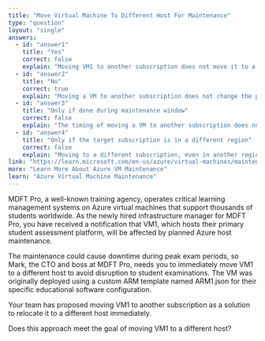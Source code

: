 ```yaml
---
title: "Move Virtual Machine To Different Host For Maintenance"
type: "question"
layout: "single"
answers:
  - id: "answer1"
    title: "Yes"
    correct: false
    explain: "Moving VM1 to another subscription does not move it to a different host. This is a logical organizational change within Azure that doesn't address the underlying host maintenance issue affecting the VM."
  - id: "answer2"
    title: "No"
    correct: true
    explain: "Moving a VM to another subscription does not change the physical host where the VM is running. To move VM1 to a different host immediately, you would need to redeploy the VM or stop and start it to trigger a host change."
  - id: "answer3"
    title: "Only if done during maintenance window"
    correct: false
    explain: "The timing of moving a VM to another subscription does not affect whether this action will move it to a different physical host. Subscription moves are administrative changes that don't involve host migration."
  - id: "answer4"
    title: "Only if the target subscription is in a different region"
    correct: false
    explain: "Moving to a different subscription, even in another region, doesn't automatically trigger a host change for the VM. The VM would need to be redeployed or recreated in the target region to achieve host migration."
link: "https://learn.microsoft.com/en-us/azure/virtual-machines/maintenance-and-updates"
more: "Learn More About Azure VM Maintenance"
learn: "Azure Virtual Machine Maintenance"
---
```


MDFT Pro, a well-known training agency, operates critical learning management systems on Azure virtual machines that support thousands of students worldwide. As the newly hired infrastructure manager for MDFT Pro, you have received a notification that VM1, which hosts their primary student assessment platform, will be affected by planned Azure host maintenance. 

The maintenance could cause downtime during peak exam periods, so Mark, the CTO and boss at MDFT Pro, needs you to immediately move VM1 to a different host to avoid disruption to student examinations. The VM was originally deployed using a custom ARM template named ARM1.json for their specific educational software configuration.

Your team has proposed moving VM1 to another subscription as a solution to relocate it to a different host immediately.

Does this approach meet the goal of moving VM1 to a different host?
